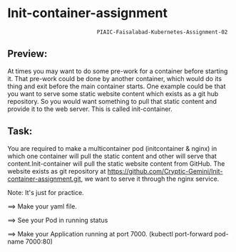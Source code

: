 # Init-container-assignment
                                  
                                PIAIC-Faisalabad-Kubernetes-Assignment-02

Preview:
--------
At times you may want to do some pre-work for a container before starting it. That pre-work could be done by another container, which would do its thing and exit before the main container starts. One example could be that you want to serve some static website content which exists as a git hub repository. So you would want something to pull that static content and provide it to the web server. This is called init-container.

Task:
-----
You are required to make a multicontainer pod (initcontainer & nginx) in which one container will pull the static content and other will serve that content.Init-container will pull the static website content from GitHub. The website exists as git repository at https://github.com/Cryptic-Gemini/Init-container-assignment.git, we want to serve it through the nginx service.

Note: It's just for practice.

==> Make your yaml file.

==> See your Pod in running status

==> Make your Application running at port 7000. 
    (kubectl port-forward pod-name 7000:80)
